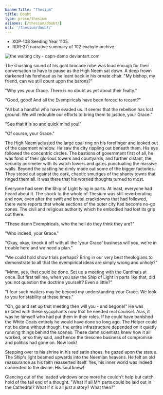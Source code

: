 ```yaml
---
bannerTitle: "Thesium" 
title: Doubt
type: prose/thesium
aliases: [/thesium/doubt/]
url: '/thesium/doubt/'
---
```


<div class="data">

- XOP-108 Seeding Year 1105.
- RDR-27: narrative summary of 102 exabyte archive.  

</div>

![the waiting city - capn-damo deviantart.com](/images/thesium/waiting-city.jpg)

The shushing sound of his gold brocade robe was loud enough for their
conversation to have to pause as the High Neem sat down. A deep frown darkened his
forehead as he leant back in his ornate chair. "My bishop, my friend, can we
still count upon the barons?"

"Why yes your Grace. There is no doubt as yet about their fealty."

"Good, good! And all the Evempiricals have been forced to recant?"

"All but a handful who have evaded us. It seems that the rebellion has lost
ground. We will redouble our efforts to bring them to justice, your Grace."

"See that it is so and quick mind you!"

"Of course, your Grace."

The High Neem adjusted the large opal ring on his forefinger and looked out of
the casement window. He saw the city rippling out beneath them. His eye followed
the concentric circles. The bastions of government first of all, he was fond of
their glorious towers and courtyards, and further distant, the security
perimeter with its watch towers and gates punctuating the massive walls. Beyond
the castling he dimly made out some of the bigger factories. They stood out
against the dark, chaotic smudges of the shanty towns that ringed them all. It
was there that his worried thoughts turned to most.

Everyone had seen the Ship of Light lying in parts. At least, everyone had heard
about it. The shock to the whole of Thesium was still reverberating and now,
even after the swift and brutal crackdowns that had followed, there were reports
that whole sections of the outer city had become no-go zones. The civil and
religious authority which he embodied had lost its grip out there.

"These damn Evempiricals, who the hell do they think they are?"

"Who indeed, your Grace."

"Okay, okay, knock it off with all the 'your Grace' business will you, we're in
trouble here and we need a plan."

"We could hold show trials perhaps? Bring in our very best theologians to
demonstrate to all that the evempirical ideas are simply wrong and unholy?"

"Mmm, yes, that could be done. Set up a meeting with the Cardinals at once. But
first tell me, when you saw the Ship of Light in parts like that, did you not
question the doctrine yourself? Even a little?"

"I fear such matters may be beyond my understanding your Grace. We look to you
for stability at these times."

"Oh, go and set up that meeting then will you - and begone!" He was irritated with these
sycophants now that he needed real counsel. Alas, it was he himself who had put
them in their roles. If he could have banished the White Coats entirely he would
have done so long ago. The Helper could not be done without though, the entire
infrastructure depended on it quietly running things behind the scenes. These
damn scientists knew how it all worked, or so they said, and hence the tiresome
business of compromise and politics had gone on. Now look!

Stepping over to his shrine in his red satin shoes, he gazed upon the statue.
The Ship's light beamed upwards into the Neemian heavens. He felt an old
reassurance as his faith reasserted itself. Yes, his inner world was indeed
connected to the divine. His soul knew!

Glancing out of the leaded windows once more he couldn't help but catch hold of
the tail end of a thought. "What if all MY parts could be laid out in the
Cathedral? What if it is all just a story? What then?"
